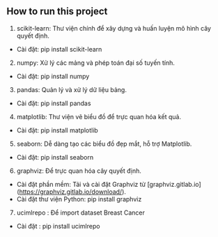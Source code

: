 ## How to run this project

1. scikit-learn: Thư viện chính để xây dựng và huấn luyện mô hình cây quyết định.
-	Cài đặt: pip install scikit-learn
2. numpy: Xử lý các mảng và phép toán đại số tuyến tính.
-	 Cài đặt: pip install numpy
3. pandas: Quản lý và xử lý dữ liệu bảng.
-	Cài đặt: pip install pandas
4. matplotlib: Thư viện vẽ biểu đồ để trực quan hóa kết quả.
-	Cài đặt: pip install matplotlib
5. seaborn: Dễ dàng tạo các biểu đồ đẹp mắt, hỗ trợ Matplotlib.
-	Cài đặt: pip install seaborn
6. graphviz: Để trực quan hóa cây quyết định.
-	Cài đặt phần mềm: Tải và cài đặt Graphviz từ [graphviz.gitlab.io] (https://graphviz.gitlab.io/download/).
-	Cài đặt thư viện Python: pip install graphviz
7. ucimlrepo : Để import dataset Breast Cancer 
- Cài đặt : pip install ucimlrepo
